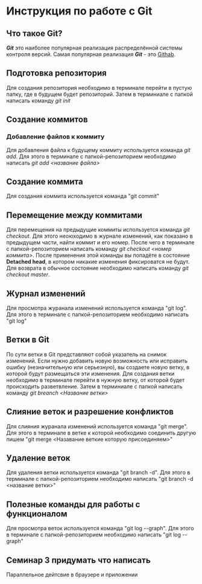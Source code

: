 # Инструкция по работе с Git

## Что такое Git?
***Git*** это наиболее популярная реализация распределённой системы контроля версий. Самая популярная реализация ***Git*** - это [Githab](https://github.com/). 

## Подготовка репозитория
Для создания репозитория необходимо в терминале перейти в пустую папку, где в будущем будет репозиторий. Затем в терминиале с папкой написать команду *git init* 

## Создание коммитов
### Добавление файлов к коммиту
Для добавления файла к будущему коммиту используется команда *git add*. Для этого в терминале с папкой-репозиторием необходимо написать *git add <название файла>*

## Создание коммита
Для создания коммита используется команда "git commit"

## Перемещение между коммитами
Для перемещения на предыдущие коммиты  используется команда *git checkout*. Для этого неоюходимо в журнале изменений, как показано в предыдущем части, найти коммит и его номер. После чего в терминале с папкой-репозиторием написать команду *git checkout <номер коммита>*. После применения этой команды вы попадёте в состояние **Detached head**, в котором никакие изменения фиксироватся не будут. Для возврата в обычное состояние необходимо написать команду *git checkout master*. 

## Журнал изменений
Для просмотра журанала изменений используется команда "git log". Для этого в терминале с папкой-репозиторием необходимо написать "git log"

## Ветки в Git
По сути ветки в Git представляют собой указатель на снимок изменений. Если нужно добавить новую возможность или исправить ошибку (незначительную или серьезную), вы создаете новую ветку, в которой будут размещаться эти изменения. Для создания ветки необходимо в терминале перейти в нужную ветку, от которой будет происходить разветвление. Затем в терминиале с папкой написать команду *git breanch <Название ветки>*

## Слияние веток и разрешение конфликтов
Для слияния журанала изменений используется команда "git merge". Для этого в терминале в ветке к которой необходимо соединить другую пишем "git merge <Назавание веткие которую присоединяем>"


## Удаление веток
Для удаления ветки используется команда "git branch -d". Для этого в терминале с папкой-репозиторием необходимо написать "git branch -d <название ветки>"

## Полезные команды для работы с функционалом
Для просмотра веток используется команда "git log --graph". Для этого в терминале с папкой-репозиторием необходимо написать "git log --graph"

## Семинар 3 придумать что написать
Параллельное дейтсвие в браузере и приложении
